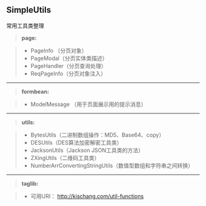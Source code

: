 
SimpleUtils
-------------

常用工具类整理

> **page:**

> - PageInfo （分页对象）
> - PageModal（分页实体类描述）
> - PageHandler（分页查询处理）
> - ReqPageInfo（分页对象注入）

--------------
> **formbean:**

> - ModelMessage （用于页面展示用的提示消息）

--------------

> **utils:**

> - BytesUtils（二进制数组操作：MD5、Base64、copy）
> - DESUtils（DES算法加密解密工具类）
> - JacksonUtils（Jackson JSON工具类的方法）
> - ZXingUtils（二维码工具类）
> - NumberArrConvertingStringUtils（数值型数组和字符串之间转换）

--------------

> **taglib:**

> - 可用URI： http://kischang.com/util-functions